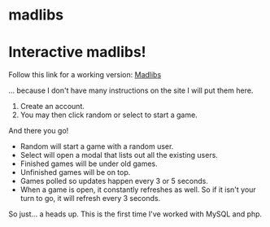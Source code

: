 madlibs
=======

# Interactive madlibs!

Follow this link for a working version: [Madlibs](http://www.quentintai.com/projects/madlibs/sandbox/)

... because I don't have many instructions on the site I will put them here.
1. Create an account.
2. You may then click random or select to start a game. 

And there you go! 

* Random will start a game with a random user. 
* Select will open a modal that lists out all the existing users.
* Finished games will be under old games.
* Unfinished games will be on top.
* Games polled so updates happen every 3 or 5 seconds.
* When a game is open, it constantly refreshes as well. So if it isn't your turn to go, it will refresh every 3 seconds.

So just... a heads up. This is the first time I've worked with MySQL and php.
